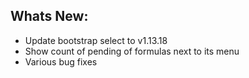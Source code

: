 Whats New:
----------------------
- Update bootstrap select to v1.13.18
- Show count of pending of formulas next to its menu
- Various bug fixes
